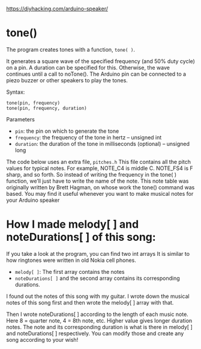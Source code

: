 

https://diyhacking.com/arduino-speaker/



# tone()
The program creates tones with a function, `tone( )`.

 It generates a square wave of the specified frequency (and 50% duty cycle) on a pin.
 A duration can be specified for this. Otherwise, the wave continues until a call to noTone().
 The Arduino pin can be connected to a piezo buzzer or other speakers to play the tones.

Syntax:
```
tone(pin, frequency)
tone(pin, frequency, duration)
```

Parameters
- `pin`: the pin on which to generate the tone
- `frequency`: the frequency of the tone in hertz – unsigned int
- `duration`: the duration of the tone in milliseconds (optional) – unsigned long

The code below uses an extra file, `pitches.h` This file contains all the pitch values for typical notes.
For example, NOTE_C4 is middle C. NOTE_FS4 is F sharp, and so forth.
So instead of writing the frequency in the tone( ) function, we’ll just have to write the name of the note. This note table was originally written by Brett Hagman, on whose work the tone() command was based. You may find it useful whenever you want to make musical notes for your Arduino speaker

# How I made melody[ ] and noteDurations[ ] of this song:
If you take a look at the program, you can find two int arrays It is similar to how ringtones were written in old Nokia cell phones.
- `melody[ ]`: The first array contains the notes
-  `noteDurations[ ]` and the second array contains its corresponding durations.

I found out the notes of this song with my guitar. I wrote down the musical notes of this song first and then wrote the melody[ ] array with that.

Then I wrote noteDurations[ ] according to the length of each music note.
Here 8 = quarter note, 4 = 8th note, etc.
Higher value gives longer duration notes.
The note and its corresponding duration is what is there in melody[ ] and noteDurations[ ] respectively.
You can modify those and create any song according to your wish!
